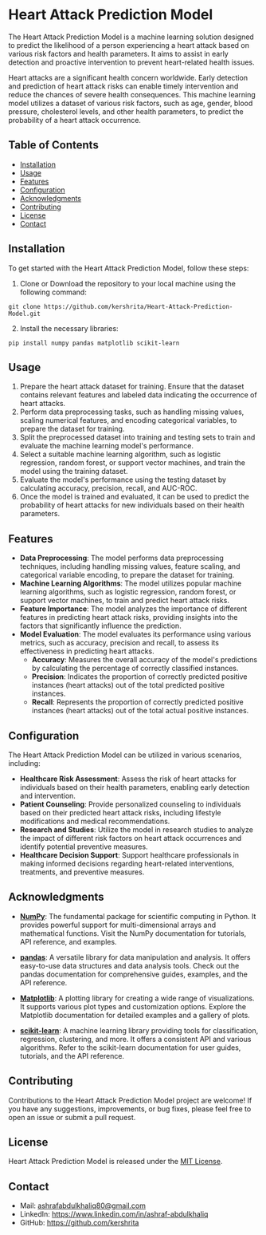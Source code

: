 # Heart Attack Prediction Model

The Heart Attack Prediction Model is a machine learning solution designed to predict the likelihood of a person experiencing a heart attack based on various risk factors and health parameters. It aims to assist in early detection and proactive intervention to prevent heart-related health issues.

Heart attacks are a significant health concern worldwide. Early detection and prediction of heart attack risks can enable timely intervention and reduce the chances of severe health consequences. This machine learning model utilizes a dataset of various risk factors, such as age, gender, blood pressure, cholesterol levels, and other health parameters, to predict the probability of a heart attack occurrence.

## Table of Contents

- [Installation](#installation)
- [Usage](#usage)
- [Features](#features)
- [Configuration](#configuration)
- [Acknowledgments](#acknowledgments)
- [Contributing](#contributing)
- [License](#license)
- [Contact](#contact)

## Installation

To get started with the Heart Attack Prediction Model, follow these steps:

1. Clone or Download the repository to your local machine using the following command:
```
git clone https://github.com/kershrita/Heart-Attack-Prediction-Model.git
```
2. Install the necessary libraries:
```
pip install numpy pandas matplotlib scikit-learn
```

## Usage

1. Prepare the heart attack dataset for training. Ensure that the dataset contains relevant features and labeled data indicating the occurrence of heart attacks.
2. Perform data preprocessing tasks, such as handling missing values, scaling numerical features, and encoding categorical variables, to prepare the dataset for training.
3. Split the preprocessed dataset into training and testing sets to train and evaluate the machine learning model's performance.
4. Select a suitable machine learning algorithm, such as logistic regression, random forest, or support vector machines, and train the model using the training dataset.
5. Evaluate the model's performance using the testing dataset by calculating accuracy, precision, recall, and AUC-ROC.
6. Once the model is trained and evaluated, it can be used to predict the probability of heart attacks for new individuals based on their health parameters.

## Features

- **Data Preprocessing**: The model performs data preprocessing techniques, including handling missing values, feature scaling, and categorical variable encoding, to prepare the dataset for training.
- **Machine Learning Algorithms**: The model utilizes popular machine learning algorithms, such as logistic regression, random forest, or support vector machines, to train and predict heart attack risks.
- **Feature Importance**: The model analyzes the importance of different features in predicting heart attack risks, providing insights into the factors that significantly influence the prediction.
- **Model Evaluation**: The model evaluates its performance using various metrics, such as accuracy, precision and recall, to assess its effectiveness in predicting heart attacks.
	- **Accuracy**: Measures the overall accuracy of the model's predictions by calculating the percentage of correctly classified instances.
	- **Precision**: Indicates the proportion of correctly predicted positive instances (heart attacks) out of the total predicted positive instances.
	- **Recall**: Represents the proportion of correctly predicted positive instances (heart attacks) out of the total actual positive instances.

## Configuration

The Heart Attack Prediction Model can be utilized in various scenarios, including:

- **Healthcare Risk Assessment**: Assess the risk of heart attacks for individuals based on their health parameters, enabling early detection and intervention.
- **Patient Counseling**: Provide personalized counseling to individuals based on their predicted heart attack risks, including lifestyle modifications and medical recommendations.
- **Research and Studies**: Utilize the model in research studies to analyze the impact of different risk factors on heart attack occurrences and identify potential preventive measures.
- **Healthcare Decision Support**: Support healthcare professionals in making informed decisions regarding heart-related interventions, treatments, and preventive measures.

## Acknowledgments

- **[NumPy](https://numpy.org/doc/stable/)**: The fundamental package for scientific computing in Python. It provides powerful support for multi-dimensional arrays and mathematical functions. Visit the NumPy documentation for tutorials, API reference, and examples.

- **[pandas](https://pandas.pydata.org/docs/)**: A versatile library for data manipulation and analysis. It offers easy-to-use data structures and data analysis tools. Check out the pandas documentation for comprehensive guides, examples, and the API reference.

- **[Matplotlib](https://matplotlib.org/stable/users/index.html)**: A plotting library for creating a wide range of visualizations. It supports various plot types and customization options. Explore the Matplotlib documentation for detailed examples and a gallery of plots.

- **[scikit-learn](https://scikit-learn.org/stable/index.html)**: A machine learning library providing tools for classification, regression, clustering, and more. It offers a consistent API and various algorithms. Refer to the scikit-learn documentation for user guides, tutorials, and the API reference.

## Contributing

Contributions to the Heart Attack Prediction Model project are welcome! If you have any suggestions, improvements, or bug fixes, please feel free to open an issue or submit a pull request.

## License

Heart Attack Prediction Model is released under the [MIT License](LICENSE).

## Contact

- Mail: ashrafabdulkhaliq80@gmail.com
- LinkedIn: https://www.linkedin.com/in/ashraf-abdulkhaliq
- GitHub: https://github.com/kershrita